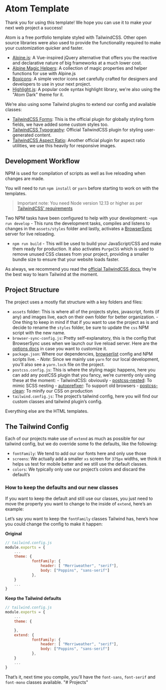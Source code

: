 # Atom Template

Thank you for using this template! We hope you can use it to make your next web project a success!

Atom is a free portfolio template styled with TailwindCSS. Other open source libraries were also used to provide the functionality required to make your customization quicker and faster.

- [Alpine.js](https://github.com/alpinejs/alpine): A Vue-inspired jQuery alternative that offers you the reactive and declarative nature of big frameworks at a much lower cost.
- [Alpine Magic Helpers](https://github.com/alpine-collective/alpine-magic-helpers): A collection of magic properties and helper functions for use with Alpine.js
- [Boxicons](https://boxicons.com/): A simple vector icons set carefully crafted for designers and developers to use in your next project.
- [Highlight.js](https://highlightjs.org/): A popular code syntax highlight library, we're also using the "Atom Dark" theme for it.

We’re also using some Tailwind plugins to extend our config and available classes:

- [TailwindCSS Forms](https://github.com/tailwindlabs/tailwindcss-forms): This is the official plugin for globally styling form fields, we have added some custom styles too.
- [TailwindCSS Typography](https://tailwindcss.com/docs/typography-plugin): Official TailwindCSS plugin for styling user-generated content.
- [TailwindCSS Aspect Ratio](https://github.com/tailwindlabs/tailwindcss-aspect-ratio): Another official plugin for aspect ratio utilities, we use this heavily for responsive images.

## Development Workflow

NPM is used for compilation of scripts as well as live reloading when changes are made.

You will need to run `npm install` or `yarn` before starting to work on with the templates.

> Important note: You need Node version 12.13 or higher as per [TailwindCSS' requirements](https://tailwindcss.com/docs/upgrading-to-v2#upgrade-to-node-js-12-13-or-higher)

Two NPM tasks have been configured to help with your development: -`npm run develop` - This runs the development tasks, compiles and listens to changes in the `assets/styles` folder and lastly, activates a [BrowserSync](https://www.browsersync.io/docs/command-line) server for live reloading.

- `npm run build` - This will be used to build your JavaScript/CSS and make them ready for production. It also activates `PurgeCSS` which is used to remove unused CSS classes from your project, providing a smaller bundle size to ensure that your website loads faster.

As always, we recommend you read the [official TailwindCSS docs](https://tailwindcss.com/), they’re the best way to learn Tailwind at the moment.

## Project Structure

The project uses a mostly flat structure with a key folders and files:

- `assets` folder: This is where all of the projects styles, javascript, fonts (if any) and images live, each on their own folder for better organization. - One thing to keep in mind if that if you want to use the project as is and decide to rename the `styles` folder, be sure to update the `css` NPM script with the new name.
- `browser-sync-config.js`: Pretty self-explanatory, this is the config that BrowserSync uses when we launch our live reload server. Here are the [options docs](https://www.browsersync.io/docs/options) in case you want to customize it.
- `package.json`: Where our dependencies, [browserlist](https://github.com/browserslist/browserslist) config and NPM scripts live. - _Note_: Since we mainly use `yarn` for our local development, you’ll also see a `yarn.lock` file on the project.
- `postcss.config.js`: This is where the styling magic happens, here you can add any postCSS plugin that you fancy, we’re currently only using these at the moment: - TailwindCSS: obviously - [postcss-nested](https://github.com/postcss/postcss-nested): To mimic SCSS nesting - [autoprefixer](https://github.com/postcss/autoprefixer): To support old browsers - [postcss-clean](https://github.com/leodido/postcss-clean): To minify our CSS on production
- `tailwind.config.js`: The project’s tailwind config, here you will find our custom classes and tailwind plugin’s config.

Everything else are the HTML templates.

## The Tailwind Config

Each of our projects make use of `extend` as much as possible for our tailwind config, but we do override some fo the defaults, like the following:

- `fontFamily`: We tend to add our our fonts here and only use those
- `screens`: We actually add a smaller `xs` screen for `375px` widths, we think it helps us test for mobile better and we still use the default classes.
- `colors`: We typically only use our project’s colors and discard the default’s

### How to keep the defaults and our new classes

If you want to keep the default and still use our classes, you just need to move the property you want to change to the inside of `extend`, here’s an example:

Let’s say you want to keep the `fontFamily` classes Tailwind has, here’s how you could change the config to make it happen:

**Original**

```js
// tailwind.config.js
module.exports = {
	...
	theme: {
	        fontFamily: {
	            header: [ "Merriweather", "serif"],
	            body: ["Poppins", "sans-serif"]
	        },
	}
	...
}
```

**Keep the Tailwind defaults**

```js
// tailwind.config.js
module.exports = {
	...
	theme: {

	},
	extend: {
			fontFamily: {
	            header: [ "Merriweather", "serif"],
	            body: ["Poppins", "sans-serif"]
	        },
	}
	...
}
```

That’s it, next time you compile, you’ll have the `font-sans`, `font-serif` and `font-mono` classes available.
"# Projects" 
